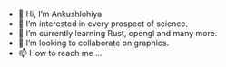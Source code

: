 - 👋 Hi, I’m Ankushlohiya
- 👀 I’m interested in every prospect of science.
- 🌱 I’m currently learning Rust, opengl and many more.
- 💞️ I’m looking to collaborate on graphics.
- 📫 How to reach me ...

<!---
ankushlohiya001/ankushlohiya001 is a ✨ special ✨ repository because its `README.md` (this file) appears on your GitHub profile.
You can click the Preview link to take a look at your changes.
--->
